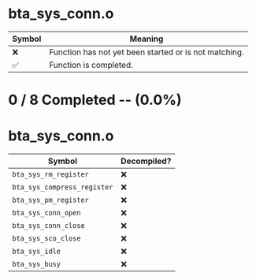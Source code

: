 # bta_sys_conn.o
| Symbol | Meaning 
| ------------- | ------------- 
| :x: | Function has not yet been started or is not matching. 
| :white_check_mark: | Function is completed. 


# 0 / 8 Completed -- (0.0%)
# bta_sys_conn.o
| Symbol | Decompiled? |
| ------------- | ------------- |
| `bta_sys_rm_register` | :x: |
| `bta_sys_compress_register` | :x: |
| `bta_sys_pm_register` | :x: |
| `bta_sys_conn_open` | :x: |
| `bta_sys_conn_close` | :x: |
| `bta_sys_sco_close` | :x: |
| `bta_sys_idle` | :x: |
| `bta_sys_busy` | :x: |
